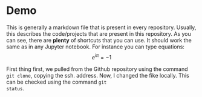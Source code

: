 # Demo

This is generally a markdown file that is present in every repository.
Usually, this describes the code/projects that are present in this repository.
As you can see, there are **plenty** of shortcuts that you can use. It should work the same as in any Jupyter notebook.
For instance you can type equations:
$$e^{i\pi} = -1$$

First thing first, we pulled from the Github repository using the command <code>git clone</code>, copying the ssh. address. Now, I changed the fike locally. This can be checked using the command <code>git status</code>.
